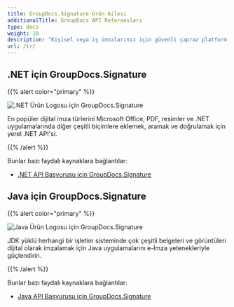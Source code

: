 ```yaml
---
title: GroupDocs.Signature Ürün Ailesi
additionalTitle: GroupDocs API Referansları
type: docs
weight: 10
description: "Kişisel veya iş imzalarınız için güvenli çapraz platform e-İmza API'leri ile belge imzalamayı otomatikleştirin"
url: /tr/
---
```


## .NET için GroupDocs.Signature

{{% alert color="primary" %}} 

![.NET Ürün Logosu için GroupDocs.Signature](../gdocs_net.png)

En popüler dijital imza türlerini Microsoft Office, PDF, resimler ve .NET uygulamalarında diğer çeşitli biçimlere eklemek, aramak ve doğrulamak için yerel .NET API'si.

{{% /alert %}} 

Bunlar bazı faydalı kaynaklara bağlantılar:

- [.NET API Başvurusu için GroupDocs.Signature](/signature/tr/net/)


## Java için GroupDocs.Signature

{{% alert color="primary" %}}

![Java Ürün Logosu için GroupDocs.Signature](../gdocs_java.png)

JDK yüklü herhangi bir işletim sisteminde çok çeşitli belgeleri ve görüntüleri dijital olarak imzalamak için Java uygulamalarını e-İmza yetenekleriyle güçlendirin.

{{% /alert %}}

Bunlar bazı faydalı kaynaklara bağlantılar:

- [Java API Başvurusu için GroupDocs.Signature](/signature/java/)
